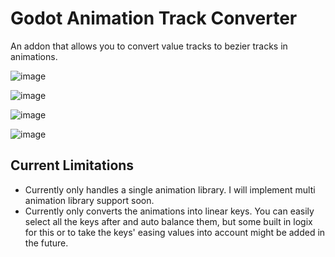 # Godot Animation Track Converter
An addon that allows you to convert value tracks to bezier tracks in animations.

![image](https://github.com/user-attachments/assets/5b7c6e31-a71c-41cd-a0da-9545334d5750)

![image](https://github.com/user-attachments/assets/db523554-7fdf-408d-9ba6-f26405dde8f5)

![image](https://github.com/user-attachments/assets/c6e43944-f378-43ae-828e-2e6055c2ae86)

![image](https://github.com/user-attachments/assets/0df6b1f7-014e-43d7-9a19-59b6205a24c9)

## Current Limitations
* Currently only handles a single animation library. I will implement multi animation library support soon.
* Currently only converts the animations into linear keys. You can easily select all the keys after and auto balance them, but some built in logix for this or to take the keys' easing values into account might be added in the future.
